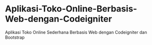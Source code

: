 # Aplikasi-Toko-Online-Berbasis-Web-dengan-Codeigniter
Aplikasi Toko Online Sederhana Berbasis Web dengan Codeigniter dan Bootstrap
